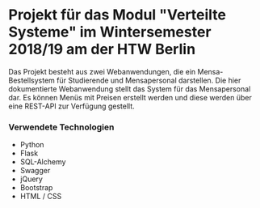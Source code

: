 # Projekt für das Modul "Verteilte Systeme" im Wintersemester 2018/19 am der HTW Berlin

Das Projekt besteht aus zwei Webanwendungen, die ein Mensa-Bestellsystem für Studierende 
und Mensapersonal darstellen. 
Die hier dokumentierte Webanwendung stellt das System für das Mensapersonal dar. 
Es können Menüs mit Preisen erstellt werden und diese werden über eine REST-API zur Verfügung gestellt. 

### Verwendete Technologien 
- Python
- Flask 
- SQL-Alchemy
- Swagger
- jQuery
- Bootstrap
- HTML / CSS
